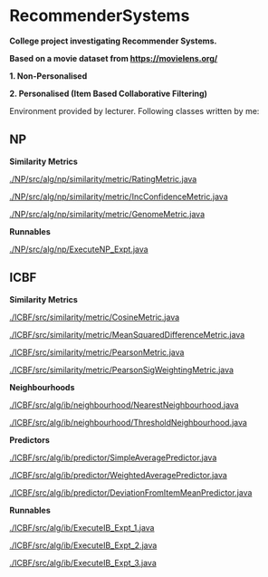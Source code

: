 # RecommenderSystems

**College project investigating Recommender Systems.**

**Based on a movie dataset from https://movielens.org/** 

**1. Non-Personalised**

**2. Personalised (Item Based Collaborative Filtering)**

Environment provided by lecturer. Following classes written by me:


## NP
**Similarity Metrics**

[./NP/src/alg/np/similarity/metric/RatingMetric.java](./NP/src/alg/np/similarity/metric/RatingMetric.java)

[./NP/src/alg/np/similarity/metric/IncConfidenceMetric.java](./NP/src/alg/np/similarity/metric/IncConfidenceMetric.java)

[./NP/src/alg/np/similarity/metric/GenomeMetric.java](./NP/src/alg/np/similarity/metric/GenomeMetric.java)

**Runnables**

[./NP/src/alg/np/ExecuteNP_Expt.java](./NP/src/alg/np/ExecuteNP_Expt.java)


## ICBF
**Similarity Metrics**

[./ICBF/src/similarity/metric/CosineMetric.java](./ICBF/src/similarity/metric/CosineMetric.java)

[./ICBF/src/similarity/metric/MeanSquaredDifferenceMetric.java](./ICBF/src/similarity/metric/MeanSquaredDifferenceMetric.java)

[./ICBF/src/similarity/metric/PearsonMetric.java](./ICBF/src/similarity/metric/PearsonMetric.java)

[./ICBF/src/similarity/metric/PearsonSigWeightingMetric.java](./ICBF/src/similarity/metric/PearsonSigWeightingMetric.java)

**Neighbourhoods**

[./ICBF/src/alg/ib/neighbourhood/NearestNeighbourhood.java](./ICBF/src/alg/ib/neighbourhood/NearestNeighbourhood.java)

[./ICBF/src/alg/ib/neighbourhood/ThresholdNeighbourhood.java](./ICBF/src/alg/ib/neighbourhood/ThresholdNeighbourhood.java)

**Predictors**

[./ICBF/src/alg/ib/predictor/SimpleAveragePredictor.java](./ICBF/src/alg/ib/predictor/SimpleAveragePredictor.java)

[./ICBF/src/alg/ib/predictor/WeightedAveragePredictor.java](./ICBF/src/alg/ib/predictor/WeightedAveragePredictor.java)

[./ICBF/src/alg/ib/predictor/DeviationFromItemMeanPredictor.java](./ICBF/src/alg/ib/predictor/DeviationFromItemMeanPredictor.java)

**Runnables**

[./ICBF/src/alg/ib/ExecuteIB_Expt_1.java](./ICBF/src/alg/ib/ExecuteIB_Expt_1.java)

[./ICBF/src/alg/ib/ExecuteIB_Expt_2.java](./ICBF/src/alg/ib/ExecuteIB_Expt_2.java)

[./ICBF/src/alg/ib/ExecuteIB_Expt_3.java](./ICBF/src/alg/ib/ExecuteIB_Expt_3.java)
